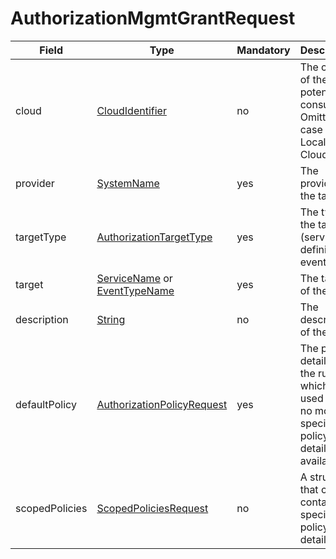 # AuthorizationMgmtGrantRequest

Field | Type | Mandatory | Description
--- | --- | --- | ---
cloud | [CloudIdentifier](../primitives.md#cloudidentifier) | no | The cloud of the potential consumers. Omitted in case of the Local Cloud.
provider | [SystemName](../primitives.md#systemname) | yes | The provider of the target.
targetType | [AuthorizationTargetType](../primitives.md#authorizationtargettype) | yes | The type of the target (service definition or event type).
target | [ServiceName](../primitives.md#servicename) or [EventTypeName](../primitives.md#eventtypename) | yes | The target of the rule.
description | [String](../primitives.md#string) | no | The description of the rule.
defaultPolicy | [AuthorizationPolicyRequest](../data-models/authorization-policy-request.md) | yes | The policy details of the rule which is used when no more specialized policy details are available.
scopedPolicies | [ScopedPoliciesRequest](../data-models/scoped-policies-request.md) | no | A structure that can contain specialized policy details.